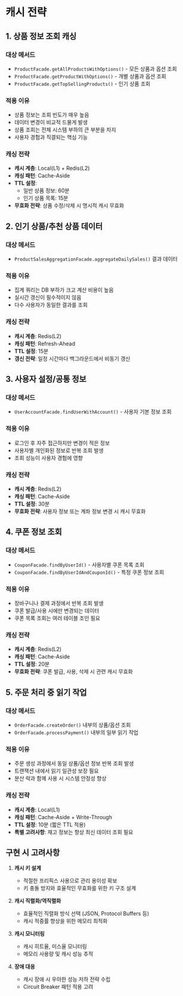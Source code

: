 # 캐시 전략

## 1. 상품 정보 조회 캐싱

### 대상 메서드

- `ProductFacade.getAllProductsWithOptions()` - 모든 상품과 옵션 조회
- `ProductFacade.getProductWithOptions()` - 개별 상품과 옵션 조회
- `ProductFacade.getTopSellingProducts()` - 인기 상품 조회

### 적용 이유

- 상품 정보는 조회 빈도가 매우 높음
- 데이터 변경이 비교적 드물게 발생
- 상품 조회는 전체 시스템 부하의 큰 부분을 차지
- 사용자 경험과 직결되는 핵심 기능

### 캐싱 전략

- **캐시 계층**: Local(L1) + Redis(L2)
- **캐싱 패턴**: Cache-Aside
- **TTL 설정**:
  - 일반 상품 정보: 60분
  - 인기 상품 목록: 15분
- **무효화 전략**: 상품 수정/삭제 시 명시적 캐시 무효화

## 2. 인기 상품/추천 상품 데이터

### 대상 메서드

- `ProductSalesAggregationFacade.aggregateDailySales()` 결과 데이터

### 적용 이유

- 집계 쿼리는 DB 부하가 크고 계산 비용이 높음
- 실시간 갱신이 필수적이지 않음
- 다수 사용자가 동일한 결과를 조회

### 캐싱 전략

- **캐시 계층**: Redis(L2)
- **캐싱 패턴**: Refresh-Ahead
- **TTL 설정**: 15분
- **갱신 전략**: 일정 시간마다 백그라운드에서 비동기 갱신

## 3. 사용자 설정/공통 정보

### 대상 메서드

- `UserAccountFacade.findUserWithAccount()` - 사용자 기본 정보 조회

### 적용 이유

- 로그인 후 자주 접근하지만 변경이 적은 정보
- 사용자별 개인화된 정보로 반복 조회 발생
- 조회 성능이 사용자 경험에 영향

### 캐싱 전략

- **캐시 계층**: Redis(L2)
- **캐싱 패턴**: Cache-Aside
- **TTL 설정**: 30분
- **무효화 전략**: 사용자 정보 또는 계좌 정보 변경 시 캐시 무효화

## 4. 쿠폰 정보 조회

### 대상 메서드

- `CouponFacade.findByUserId()` - 사용자별 쿠폰 목록 조회
- `CouponFacade.findByUserIdAndCouponId()` - 특정 쿠폰 정보 조회

### 적용 이유

- 장바구니나 결제 과정에서 반복 조회 발생
- 쿠폰 발급/사용 시에만 변경되는 데이터
- 쿠폰 목록 조회는 여러 테이블 조인 필요

### 캐싱 전략

- **캐시 계층**: Redis(L2)
- **캐싱 패턴**: Cache-Aside
- **TTL 설정**: 20분
- **무효화 전략**: 쿠폰 발급, 사용, 삭제 시 관련 캐시 무효화

## 5. 주문 처리 중 읽기 작업

### 대상 메서드

- `OrderFacade.createOrder()` 내부의 상품/옵션 조회
- `OrderFacade.processPayment()` 내부의 일부 읽기 작업

### 적용 이유

- 주문 생성 과정에서 동일 상품/옵션 정보 반복 조회 발생
- 트랜잭션 내에서 읽기 일관성 보장 필요
- 분산 락과 함께 사용 시 시스템 안정성 향상

### 캐싱 전략

- **캐시 계층**: Local(L1)
- **캐싱 패턴**: Cache-Aside + Write-Through
- **TTL 설정**: 10분 (짧은 TTL 적용)
- **특별 고려사항**: 재고 정보는 항상 최신 데이터 조회 필요

## 구현 시 고려사항

1. **캐시 키 설계**

   - 적절한 프리픽스 사용으로 관리 용이성 확보
   - 키 충돌 방지와 효율적인 무효화를 위한 키 구조 설계

2. **캐시 직렬화/역직렬화**

   - 효율적인 직렬화 방식 선택 (JSON, Protocol Buffers 등)
   - 캐시 적중률 향상을 위한 메모리 최적화

3. **캐시 모니터링**

   - 캐시 히트율, 미스율 모니터링
   - 메모리 사용량 및 캐시 성능 추적

4. **장애 대응**
   - 캐시 장애 시 우아한 성능 저하 전략 수립
   - Circuit Breaker 패턴 적용 고려
